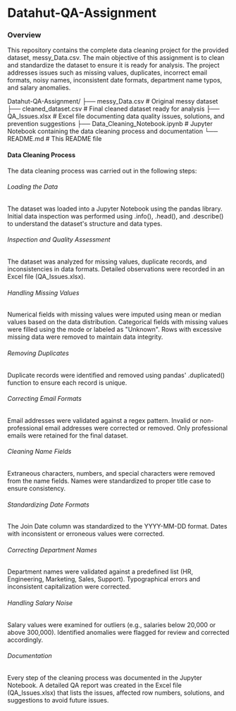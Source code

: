 # Datahut-QA-Assignment

### Overview
This repository contains the complete data cleaning project for the provided dataset, messy_Data.csv. The main objective of this assignment is to clean and standardize the dataset to ensure it is ready for analysis. The project addresses issues such as missing values, duplicates, incorrect email formats, noisy names, inconsistent date formats, department name typos, and salary anomalies.

Datahut-QA-Assignment/
├── messy_Data.csv                 # Original messy dataset
├── cleaned_dataset.csv            # Final cleaned dataset ready for analysis
├── QA_Issues.xlsx                 # Excel file documenting data quality issues, solutions, and prevention suggestions
├── Data_Cleaning_Notebook.ipynb   # Jupyter Notebook containing the data cleaning process and documentation
└── README.md                      # This README file

#### Data Cleaning Process
The data cleaning process was carried out in the following steps:

###### Loading the Data

The dataset was loaded into a Jupyter Notebook using the pandas library.
Initial data inspection was performed using .info(), .head(), and .describe() to understand the dataset's structure and data types.

###### Inspection and Quality Assessment
The dataset was analyzed for missing values, duplicate records, and inconsistencies in data formats.
Detailed observations were recorded in an Excel file (QA_Issues.xlsx).

###### Handling Missing Values
Numerical fields with missing values were imputed using mean or median values based on the data distribution.
Categorical fields with missing values were filled using the mode or labeled as "Unknown".
Rows with excessive missing data were removed to maintain data integrity.

###### Removing Duplicates
Duplicate records were identified and removed using pandas' .duplicated() function to ensure each record is unique.

###### Correcting Email Formats
Email addresses were validated against a regex pattern.
Invalid or non-professional email addresses were corrected or removed.
Only professional emails were retained for the final dataset.

###### Cleaning Name Fields
Extraneous characters, numbers, and special characters were removed from the name fields.
Names were standardized to proper title case to ensure consistency.

###### Standardizing Date Formats
The Join Date column was standardized to the YYYY-MM-DD format.
Dates with inconsistent or erroneous values were corrected.

###### Correcting Department Names
Department names were validated against a predefined list (HR, Engineering, Marketing, Sales, Support).
Typographical errors and inconsistent capitalization were corrected.

###### Handling Salary Noise
Salary values were examined for outliers (e.g., salaries below 20,000 or above 300,000).
Identified anomalies were flagged for review and corrected accordingly.

###### Documentation
Every step of the cleaning process was documented in the Jupyter Notebook.
A detailed QA report was created in the Excel file (QA_Issues.xlsx) that lists the issues, affected row numbers, solutions, and suggestions to avoid future issues.

